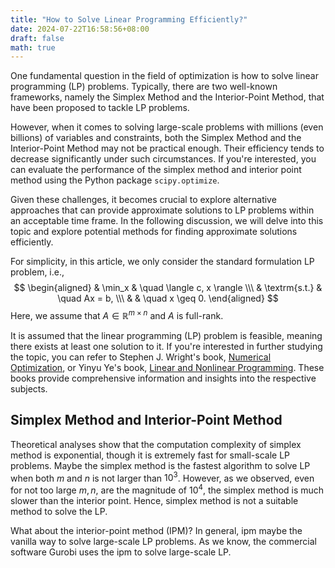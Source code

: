 ```yaml
---
title: "How to Solve Linear Programming Efficiently?"
date: 2024-07-22T16:58:56+08:00
draft: false
math: true
---
```


One fundamental question in the field of optimization is how to solve linear programming (LP) problems. Typically, there are two well-known frameworks, namely the Simplex Method and the Interior-Point Method, that have been proposed to tackle LP problems.

However, when it comes to solving large-scale problems with millions (even billions) of variables and constraints, both the Simplex Method and the Interior-Point Method may not be practical enough. Their efficiency tends to decrease significantly under such circumstances. If you're interested, you can evaluate the performance of the simplex method and interior point method using the Python package `scipy.optimize`.

Given these challenges, it becomes crucial to explore alternative approaches that can provide approximate solutions to LP problems within an acceptable time frame. In the following discussion, we will delve into this topic and explore potential methods for finding approximate solutions efficiently.

For simplicity, in this article, we only consider the standard formulation LP problem, i.e., 
$$
\begin{aligned}
& \min_x & \quad \langle c, x \rangle \\\
& \textrm{s.t.} & \quad Ax = b, \\\ 
& & \quad x \geq 0.
\end{aligned}
$$
Here, we assume that $A \in \mathbb{R}^{m \times n}$ and $A$ is full-rank. 

It is assumed that the linear programming (LP) problem is feasible, meaning there exists at least one solution to it. If you're interested in further studying the topic, you can refer to Stephen J. Wright's book, [Numerical Optimization](https://link.springer.com/book/10.1007/978-0-387-40065-5), or Yinyu Ye's book, [Linear and Nonlinear Programming](https://link.springer.com/book/10.1007/978-0-387-74503-9). These books provide comprehensive information and insights into the respective subjects.

## Simplex Method and Interior-Point Method

Theoretical analyses show that the computation complexity of simplex method is exponential, though it is extremely fast for small-scale LP problems. 
Maybe the simplex method is the fastest algorithm to solve LP when both $m$ and $n$ is not larger than $10^3$.
However, as we observed, even for not too large $m, n$, are the magnitude of $10^4$, the simplex method is much slower than the interior point.
Hence, simplex method is not a suitable method to solve the LP.

What about the interior-point method (IPM)? 
In general, ipm maybe the vanilla way to solve large-scale LP problems. 
As we know, the commercial software Gurobi uses the ipm to solve large-scale LP.
